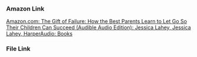### Amazon Link
[Amazon.com: The Gift of Failure: How the Best Parents Learn to Let Go So Their Children Can Succeed (Audible Audio Edition): Jessica Lahey, Jessica Lahey, HarperAudio: Books](https://www.amazon.com/The-Gift-of-Failure-Jessica-Lahey-audiobook/dp/B00XO2VW9O/ref=sr_1_1?crid=34F4KUEA7MPGY&dib=eyJ2IjoiMSJ9.IFAFUiUSAQfzVyGSYWTNYm03lZ3TO4nSRmMEidQWPwu8NBpHrUr3umFvzEYaaO1CimIcYKtVsUahCBjmZaHIQt9lbsSFlKrRGxg9rpPWKXHBAosNoVSiv9BEzqIq38may0674OGZOdHp81LNH8-ZifgsuMIe45RVI62r0flk2sUIDk0SFIMBGyT619lkeGU-pDwxjvYNB4AV1FDUcwN3ITpIaeU6YAA_CbtGdEKuuZc.uUewLi3ivoku9gcjszlEko2LwDgB7kHD2LMTF-k1W8M&dib_tag=se&keywords=the+gift+of+failure&qid=1732760552&sprefix=the+gift+of+fail%2Caps%2C605&sr=8-1)

### File Link
